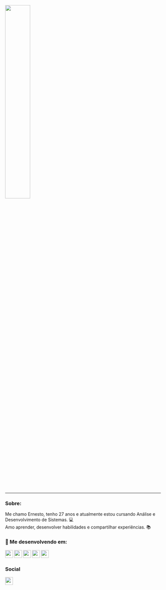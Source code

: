 <div align="left">
<img src="https://github.com/nestto/nestto/assets/125527244/a3c70ff7-c320-4cd4-8609-9a1186cfc75e" width="40%"> 
<hr>

### Sobre:
Me chamo Ernesto, tenho 27 anos e atualmente estou cursando Análise e Desenvolvimento de Sistemas. 💻 <br>
Amo aprender, desenvolver habilidades e compartilhar experiências. 📚
</div>

### 🌱 Me desenvolvendo em:
<div>
<img src="https://img.shields.io/badge/HTML-e44d26?style=for-the-badge&logo=html5&logoColor=ffffff" height="25px">  
<img src="https://img.shields.io/badge/css-039be5?style=for-the-badge&logo=css3&logoColor=ffffff" height="25px">
<img src="https://img.shields.io/badge/JavaScript-F7DF1E?style=for-the-badge&logo=javascript&logoColor=black" height="25px">
<img src="https://img.shields.io/badge/Python-3776AB?style=for-the-badge&logo=python&logoColor=white" height="25px">
<img src="https://img.shields.io/badge/excel-33c481?style=for-the-badge&logo=microsoft-excel&logoColor=ffffff" height="25px">

### Social
<a href="https://www.linkedin.com/in/ernestosvidaurre/" target="_blank"><img src="https://img.shields.io/badge/-LinkedIn-%230077B5?style=for-the-badge&logo=linkedin&logoColor=white" height="25px" target="_blank"></a>
</div>
